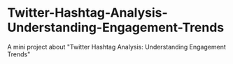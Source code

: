 # Twitter-Hashtag-Analysis-Understanding-Engagement-Trends
A mini project about "Twitter Hashtag Analysis: Understanding Engagement Trends"
